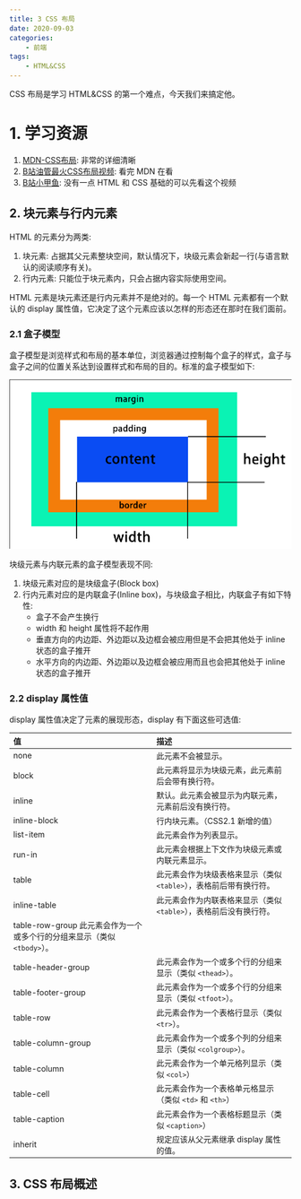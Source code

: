 ```yaml
---
title: 3 CSS 布局
date: 2020-09-03
categories:
    - 前端
tags:
	- HTML&CSS
---
```


CSS 布局是学习 HTML&CSS 的第一个难点，今天我们来搞定他。
<!-- more -->

# 1. 学习资源
1. [MDN-CSS布局](https://developer.mozilla.org/zh-CN/docs/Learn/CSS/CSS_layout/Introduction): 非常的详细清晰
2. [B站油管最火CSS布局视频](https://www.bilibili.com/video/BV1X7411m7SH?from=search&seid=6929047692861071784): 看完 MDN 在看
3. [B站小甲鱼](https://www.bilibili.com/video/BV1QW411N762?p=52): 没有一点 HTML 和 CSS 基础的可以先看这个视频

## 2. 块元素与行内元素
HTML 的元素分为两类:
1. 块元素: 占据其父元素整块空间，默认情况下，块级元素会新起一行(与语言默认的阅读顺序有关)。
2. 行内元素: 只能位于块元素内，只会占据内容实际使用空间。

HTML 元素是块元素还是行内元素并不是绝对的。每一个 HTML 元素都有一个默认的 display 属性值，它决定了这个元素应该以怎样的形态还在那时在我们面前。

### 2.1 盒子模型
盒子模型是浏览样式和布局的基本单位，浏览器通过控制每个盒子的样式，盒子与盒子之间的位置关系达到设置样式和布局的目的。标准的盒子模型如下:

![盒子模型](/images/html_css/标准盒模型.png)

块级元素与内联元素的盒子模型表现不同:
1. 块级元素对应的是块级盒子(Block box)
2. 行内元素对应的是内联盒子(Inline box)，与块级盒子相比，内联盒子有如下特性:
    - 盒子不会产生换行
    - width 和 height 属性将不起作用
    - 垂直方向的内边距、外边距以及边框会被应用但是不会把其他处于 inline 状态的盒子推开
    - 水平方向的内边距、外边距以及边框会被应用而且也会把其他处于 inline 状态的盒子推开

### 2.2 display 属性值
display 属性值决定了元素的展现形态，display 有下面这些可选值:

|值|   描述|
|:---|:---|
|none|    此元素不会被显示。|
|block| 此元素将显示为块级元素，此元素前后会带有换行符。|
|inline| 默认。此元素会被显示为内联元素，元素前后没有换行符。|
|inline-block|行内块元素。（CSS2.1 新增的值）|
|list-item| 此元素会作为列表显示。|
|run-in|  此元素会根据上下文作为块级元素或内联元素显示。|
|table| 此元素会作为块级表格来显示（类似 `<table>`），表格前后带有换行符。|
|inline-table| 此元素会作为内联表格来显示（类似 `<table>`），表格前后没有换行符。|
|table-row-group 此元素会作为一个或多个行的分组来显示（类似 `<tbody>`）。|
|table-header-group|  此元素会作为一个或多个行的分组来显示（类似 `<thead>`）。|
|table-footer-group|  此元素会作为一个或多个行的分组来显示（类似 `<tfoot>`）。|
|table-row|此元素会作为一个表格行显示（类似 `<tr>`）。|
|table-column-group|  此元素会作为一个或多个列的分组来显示（类似 `<colgroup>`）。|
|table-column|    此元素会作为一个单元格列显示（类似 `<col>`）|
|table-cell|  此元素会作为一个表格单元格显示（类似 `<td>` 和 `<th>`）|
|table-caption|   此元素会作为一个表格标题显示（类似 `<caption>`）|
|inherit| 规定应该从父元素继承 display 属性的值。|

## 3. CSS 布局概述
